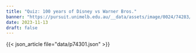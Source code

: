 ```yaml
---
title: "Quiz: 100 years of Disney vs Warner Bros."
banner: "https://pursuit.unimelb.edu.au/__data/assets/image/0024/74283/ca0a8bfb8a5f9d6ea768a0d77d35224aead553be.jpg"
date: 2023-11-13
draft: false
---
```


{{< json_article file="data/p74301.json" >}}